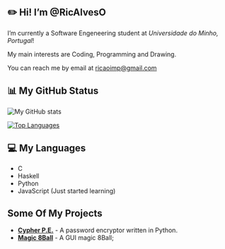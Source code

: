 ## ✏️ Hi! I’m @RicAlvesO

I’m currently a Software Engeneering student at _Universidade do Minho, Portugal_!

My main interests are Coding, Programming and Drawing.

You can reach me by email at ricaoimp@gmail.com

## 📊 My GitHub Status

![My GitHub stats](https://github-readme-stats.vercel.app/api?username=RicAlvesO&count_private=true&show_icons=true&theme=synthwave&hide=contribs&hide_border=true)

[![Top Languages](https://github-readme-stats.vercel.app/api/top-langs/?username=RicAlvesO&layout=compact&theme=synthwave&hide_border=true)](https://github.com/anuraghazra/github-readme-stats)

## 💻 My Languages

- C
- Haskell
- Python
- JavaScript (Just started learning)

## Some Of My Projects

- [**Cypher P.E.**](https://github.com/RicAlvesO/Cypher-Password-Encryptor) - A password encryptor written in Python.
- [**Magic 8Ball**](https://github.com/RisingFisan/WALL-E) - A GUI magic 8Ball;
